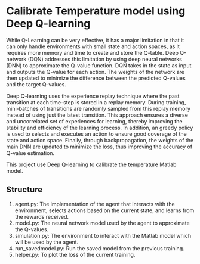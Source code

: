 # Calibrate Temperature model using Deep Q-learning

While Q-Learning can be very effective, it has a major limitation in that it can only handle environments with small state and action spaces, as it requires more memory and time to create and store the Q-table.
Deep Q-network (DQN) addresses this limitation by using deep neural networks (DNN) to approximate the Q-value function. DQN takes in the state as input and outputs the Q-value for each action. The weights of the network are then updated to minimize the difference between the predicted Q-values and the target Q-values.

Deep Q-learning uses the experience replay technique where the past transition at each time-step is stored in a replay memory. During training, mini-batches of transitions are randomly sampled from this replay memory instead of using just the latest transition. This approach ensures a diverse and uncorrelated set of experiences for learning, thereby improving the stability and efficiency of the learning process.
In addition, an greedy policy is used to selects and executes an action to ensure good coverage of the state and action space. Finally, through backpropagation, the weights of the main DNN are updated to minimize the loss, thus improving the accuracy of Q-value estimation.

This project use Deep Q-learning to calibrate the temperature Matlab model.

## Structure

1. agent.py: The implementation of the agent that interacts with the environment, selects actions based on the current state, and learns from the rewards received.
2. model.py: The neural network model used by the agent to approximate the Q-values.
3. simulation.py: The environment to interact with the Matlab model which will be used by the agent.
4. run_savedmodel.py: Run the saved model from the previous training.
5. helper.py: To plot the loss of the current training.